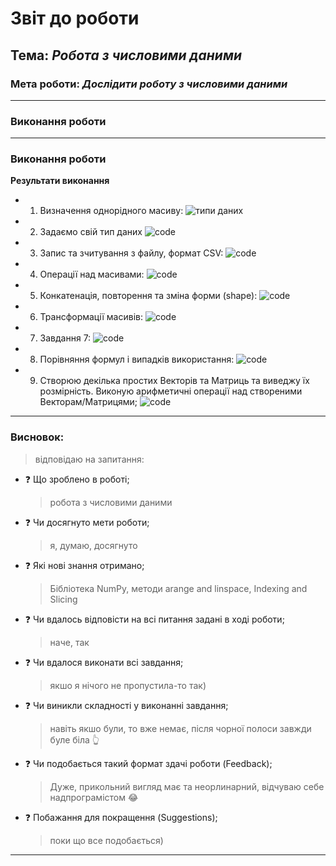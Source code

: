 # Звіт до роботи

## Тема: _Робота з числовими даними_

### Мета роботи: _Дослідити роботу з числовими даними_

---

### Виконання роботи

---

### Виконання роботи

**Результати виконання**

- 1.  Визначення однорідного масиву:
      ![типи даних](/workspaces/cocojambo/lab_4/pictures/1.png)
- 2.  Задаємо свій тип даних
      ![code](/workspaces/cocojambo/lab_4/pictures/2.png)
- 3.  Запис та зчитування з файлу, формат CSV:
      ![code](/workspaces/cocojambo/lab_4/pictures/3.png)
- 4.  Операції над масивами:
      ![code](/workspaces/cocojambo/lab_4/pictures/4.png)
- 5.  Конкатенація, повторення та зміна форми (shape):
      ![code](/workspaces/cocojambo/lab_4/pictures/5.png)
- 6. Трансформації масивів:
      ![code](/workspaces/cocojambo/lab_4/pictures/6.png)
- 7. Завдання 7:
      ![code](/workspaces/cocojambo/lab_4/pictures/7.png)
- 8. Порівняння формул і випадків використання:
      ![code](/workspaces/cocojambo/lab_4/pictures/8.png)
- 9. Створюю декілька простих Векторів та Матриць та виведжу їх розмірність. Виконую арифметичні операції над створеними Векторам/Матрицями;
      ![code](/workspaces/cocojambo/lab_4/pictures/9.png)
---

### Висновок:

> відповідаю на запитання:

- :question: Що зроблено в роботі;
  > робота з числовими даними
- :question: Чи досягнуто мети роботи;
  > я, думаю, досягнуто
- :question: Які нові знання отримано;
  > Бібліотека NumPy, методи arange and linspace, Indexing and Slicing
- :question: Чи вдалось відповісти на всі питання задані в ході роботи;
  > наче, так
- :question: Чи вдалося виконати всі завдання;
  > якшо я нічого не пропустила-то так)
- :question: Чи виникли складності у виконанні завдання;
  > навіть якшо були, то вже немає, після чорної полоси завжди буле біла :point_up_2:
- :question: Чи подобається такий формат здачі роботи (Feedback);
  > Дуже, прикольний вигляд має та неорлинарний, відчуваю себе надпрограмістом :joy:
- :question: Побажання для покращення (Suggestions);
  > поки що все подобається)

---
